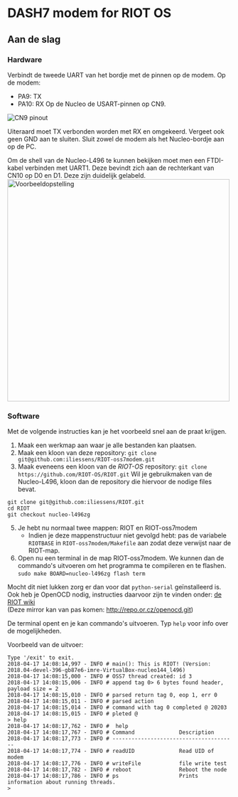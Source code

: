 
# DASH7 modem for RIOT OS  
## Aan de slag
### Hardware
Verbindt de tweede UART van het bordje met de pinnen op de modem.
Op de modem:
 * PA9: TX
 * PA10: RX
 Op de Nucleo de USART-pinnen op CN9.
 
![CN9 pinout](https://imgur.com/download/zKggbXp)

Uiteraard moet TX verbonden worden met RX en omgekeerd. Vergeet ook geen GND aan te sluiten.
Sluit zowel de modem als het Nucleo-bordje aan op de PC.

Om de shell van de Nucleo-L496 te kunnen bekijken moet men een FTDI-kabel verbinden met UART1. Deze bevindt zich aan de rechterkant van CN10 op D0 en D1. Deze zijn duidelijk gelabeld.  
<img src="https://imgur.com/download/pMHMJDo" alt="Voorbeeldopstelling" height="500px" />
### Software
Met de volgende instructies kan je het voorbeeld snel aan de praat krijgen.
1. Maak een werkmap aan waar je alle bestanden kan plaatsen.
2. Maak een kloon van deze repository: ``git clone git@github.com:iliessens/RIOT-oss7modem.git``
3. Maak eveneens een kloon van de *RIOT-OS* repository: ``git clone https://github.com/RIOT-OS/RIOT.git``
Wil je gebruikmaken van de Nucleo-L496, kloon dan de repository die hiervoor de nodige files bevat.
``` 
git clone git@github.com:iliessens/RIOT.git
cd RIOT
git checkout nucleo-l496zg
```

5. Je hebt nu normaal twee mappen: RIOT en RIOT-oss7modem
	* Indien je deze mappenstructuur niet gevolgd hebt: pas de variabele ``RIOTBASE`` in  ``RIOT-oss7modem/Makefile`` aan zodat deze verwijst naar de RIOT-map.
6. Open nu een terminal in de map RIOT-oss7modem. We kunnen dan de commando's uitvoeren om het programma te compileren en te flashen.
```sudo make BOARD=nucleo-l496zg flash term```

Mocht dit niet lukken zorg er dan voor dat ``python-serial`` geïnstalleerd is.  
Ook heb je OpenOCD nodig, instructies daarvoor zijn te vinden onder: [de RIOT wiki](https://github.com/RIOT-OS/RIOT/wiki/OpenOCD)  
(Deze mirror kan van pas komen: http://repo.or.cz/openocd.git)


De terminal opent en je kan commando's uitvoeren. Typ ``help`` voor info over de mogelijkheden.

Voorbeeld van de uitvoer:  
```
Type '/exit' to exit.
2018-04-17 14:08:14,997 - INFO # main(): This is RIOT! (Version: 2018.04-devel-396-gb87e6-imre-VirtualBox-nucleo144_l496)
2018-04-17 14:08:15,000 - INFO # OSS7 thread created: id 3
2018-04-17 14:08:15,006 - INFO # append tag 0> 6 bytes found header, payload size = 2
2018-04-17 14:08:15,010 - INFO # parsed return tag 0, eop 1, err 0
2018-04-17 14:08:15,011 - INFO # parsed action
2018-04-17 14:08:15,014 - INFO # command with tag 0 completed @ 20203
2018-04-17 14:08:15,015 - INFO # pleted @
> help
2018-04-17 14:08:17,762 - INFO #  help
2018-04-17 14:08:17,767 - INFO # Command              Description
2018-04-17 14:08:17,773 - INFO # ---------------------------------------
2018-04-17 14:08:17,774 - INFO # readUID              Read UID of modem
2018-04-17 14:08:17,776 - INFO # writeFile            file write test
2018-04-17 14:08:17,782 - INFO # reboot               Reboot the node
2018-04-17 14:08:17,786 - INFO # ps                   Prints information about running threads.
> 
```
